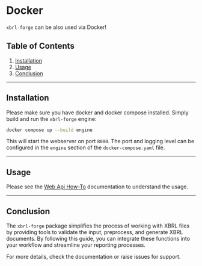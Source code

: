 # Docker

`xbrl-forge` can be also used via Docker!

## Table of Contents

1. [Installation](#installation)
2. [Usage](#Usage)
3. [Conclusion](#conclusion)

---

## Installation

Please make sure you have docker and docker compose installed. Simply build and run the `xbrl-forge` engine:

```bash
docker compose up --build engine
```

This will start the webserver on port `8000`. The port and logging level can be configured in the `engine` section of the `docker-compose.yaml` file.

---

## Usage

Please see the [Web Api How-To](web_api.md) documentation to understand the usage.

---

## Conclusion

The `xbrl-forge` package simplifies the process of working with XBRL files by providing tools to validate the input, preprocess, and generate XBRL documents. By following this guide, you can integrate these functions into your workflow and streamline your reporting processes.

For more details, check the documentation or raise issues for support.

